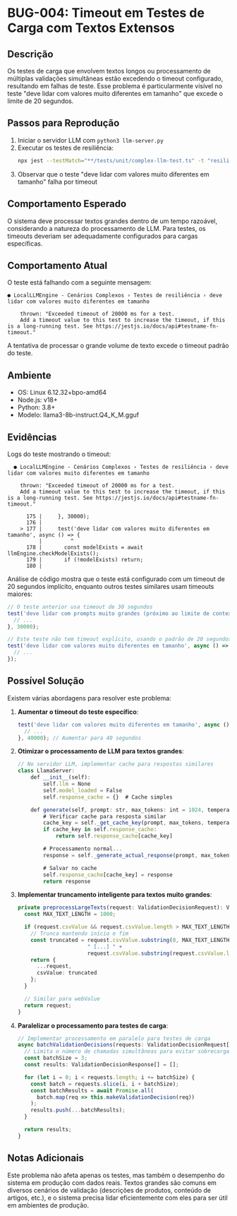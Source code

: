 # BUG-004: Timeout em Testes de Carga com Textos Extensos

## Descrição
Os testes de carga que envolvem textos longos ou processamento de múltiplas validações simultâneas estão excedendo o timeout configurado, resultando em falhas de teste. Esse problema é particularmente visível no teste "deve lidar com valores muito diferentes em tamanho" que excede o limite de 20 segundos.

## Passos para Reprodução
1. Iniciar o servidor LLM com `python3 llm-server.py`
2. Executar os testes de resiliência:
   ```bash
   npx jest --testMatch="**/tests/unit/complex-llm-test.ts" -t "resiliência"
   ```
3. Observar que o teste "deve lidar com valores muito diferentes em tamanho" falha por timeout

## Comportamento Esperado
O sistema deve processar textos grandes dentro de um tempo razoável, considerando a natureza do processamento de LLM. Para testes, os timeouts deveriam ser adequadamente configurados para cargas específicas.

## Comportamento Atual
O teste está falhando com a seguinte mensagem:
```
● LocalLLMEngine - Cenários Complexos › Testes de resiliência › deve lidar com valores muito diferentes em tamanho

    thrown: "Exceeded timeout of 20000 ms for a test.
    Add a timeout value to this test to increase the timeout, if this is a long-running test. See https://jestjs.io/docs/api#testname-fn-timeout."
```

A tentativa de processar o grande volume de texto excede o timeout padrão do teste.

## Ambiente
- OS: Linux 6.12.32+bpo-amd64
- Node.js: v18+
- Python: 3.8+
- Modelo: llama3-8b-instruct.Q4_K_M.gguf

## Evidências
Logs do teste mostrando o timeout:
```
  ● LocalLLMEngine - Cenários Complexos › Testes de resiliência › deve lidar com valores muito diferentes em tamanho

    thrown: "Exceeded timeout of 20000 ms for a test.
    Add a timeout value to this test to increase the timeout, if this is a long-running test. See https://jestjs.io/docs/api#testname-fn-timeout."

      175 |     }, 30000);
      176 |
    > 177 |     test('deve lidar com valores muito diferentes em tamanho', async () => {
          |         ^
      178 |       const modelExists = await llmEngine.checkModelExists();
      179 |       if (!modelExists) return;
      180 |
```

Análise de código mostra que o teste está configurado com um timeout de 20 segundos implícito, enquanto outros testes similares usam timeouts maiores:

```typescript
// O teste anterior usa timeout de 30 segundos
test('deve lidar com prompts muito grandes (próximo ao limite de contexto)', async () => {
  // ...
}, 30000);

// Este teste não tem timeout explícito, usando o padrão de 20 segundos
test('deve lidar com valores muito diferentes em tamanho', async () => {
  // ...
});
```

## Possível Solução
Existem várias abordagens para resolver este problema:

1. **Aumentar o timeout do teste específico**:
   ```typescript
   test('deve lidar com valores muito diferentes em tamanho', async () => {
     // ...
   }, 40000); // Aumentar para 40 segundos
   ```

2. **Otimizar o processamento de LLM para textos grandes**:
   ```typescript
   // No servidor LLM, implementar cache para respostas similares
   class LlamaServer:
       def __init__(self):
           self.llm = None
           self.model_loaded = False
           self.response_cache = {}  # Cache simples

       def generate(self, prompt: str, max_tokens: int = 1024, temperature: float = 0.1):
           # Verificar cache para resposta similar
           cache_key = self._get_cache_key(prompt, max_tokens, temperature)
           if cache_key in self.response_cache:
               return self.response_cache[cache_key]

           # Processamento normal...
           response = self._generate_actual_response(prompt, max_tokens, temperature)

           # Salvar no cache
           self.response_cache[cache_key] = response
           return response
   ```

3. **Implementar truncamento inteligente para textos muito grandes**:
   ```typescript
   private preprocessLargeTexts(request: ValidationDecisionRequest): ValidationDecisionRequest {
     const MAX_TEXT_LENGTH = 1000;

     if (request.csvValue && request.csvValue.length > MAX_TEXT_LENGTH) {
       // Trunca mantendo início e fim
       const truncated = request.csvValue.substring(0, MAX_TEXT_LENGTH/2) +
                         " [...] " +
                         request.csvValue.substring(request.csvValue.length - MAX_TEXT_LENGTH/2);
       return {
         ...request,
         csvValue: truncated
       };
     }

     // Similar para webValue
     return request;
   }
   ```

4. **Paralelizar o processamento para testes de carga**:
   ```typescript
   // Implementar processamento em paralelo para testes de carga
   async batchValidationDecisions(requests: ValidationDecisionRequest[]): Promise<ValidationDecisionResponse[]> {
     // Limita o número de chamadas simultâneas para evitar sobrecarga
     const batchSize = 3;
     const results: ValidationDecisionResponse[] = [];

     for (let i = 0; i < requests.length; i += batchSize) {
       const batch = requests.slice(i, i + batchSize);
       const batchResults = await Promise.all(
         batch.map(req => this.makeValidationDecision(req))
       );
       results.push(...batchResults);
     }

     return results;
   }
   ```

## Notas Adicionais
Este problema não afeta apenas os testes, mas também o desempenho do sistema em produção com dados reais. Textos grandes são comuns em diversos cenários de validação (descrições de produtos, conteúdo de artigos, etc.), e o sistema precisa lidar eficientemente com eles para ser útil em ambientes de produção.
